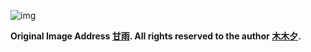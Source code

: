 ![img](https://cdn.jsdelivr.net/gh/liucys/cloud-storage/api/pc/01.webp)

**Original Image Address [甘雨](https://www.pixiv.net/artworks/93920392). All rights reserved to the author [木木夕](https://www.pixiv.net/users/57067483).**
